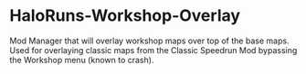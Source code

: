 # HaloRuns-Workshop-Overlay
Mod Manager that will overlay workshop maps over top of the base maps. Used for overlaying classic maps from the Classic Speedrun Mod bypassing the Workshop menu (known to crash).
